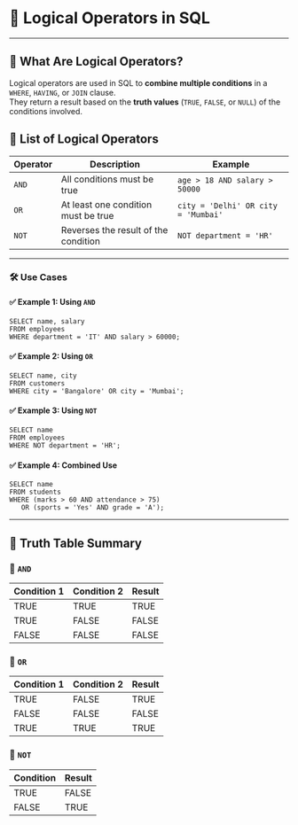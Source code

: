 # 🔗 Logical Operators in SQL

---
## 📘 What Are Logical Operators?

Logical operators are used in SQL to **combine multiple conditions** in a `WHERE`, `HAVING`, or `JOIN` clause.  
They return a result based on the **truth values** (`TRUE`, `FALSE`, or `NULL`) of the conditions involved.

## 🔧 List of Logical Operators

| Operator | Description                              | Example                                |
|----------|------------------------------------------|----------------------------------------|
| `AND`    | All conditions must be true              | `age > 18 AND salary > 50000`          |
| `OR`     | At least one condition must be true      | `city = 'Delhi' OR city = 'Mumbai'`    |
| `NOT`    | Reverses the result of the condition     | `NOT department = 'HR'`                |

---
### 🛠️ Use Cases

#### ✅ Example 1: Using `AND`

```roomsql
SELECT name, salary
FROM employees
WHERE department = 'IT' AND salary > 60000;
```
#### ✅ Example 2: Using `OR`
```roomsql
SELECT name, city
FROM customers
WHERE city = 'Bangalore' OR city = 'Mumbai';
```
#### ✅ Example 3: Using `NOT`
```roomsql
SELECT name
FROM employees
WHERE NOT department = 'HR';
```
#### ✅ Example 4: Combined Use
```roomsql
SELECT name
FROM students
WHERE (marks > 60 AND attendance > 75)
   OR (sports = 'Yes' AND grade = 'A');
```
---
## 🧠 Truth Table Summary
### 🔹 `AND`
| Condition 1 | Condition 2 | Result |
| ----------- | ----------- | ------ |
| TRUE        | TRUE        | TRUE   |
| TRUE        | FALSE       | FALSE  |
| FALSE       | FALSE       | FALSE  |
### 🔹 `OR`
| Condition 1 | Condition 2 | Result |
| ----------- | ----------- | ------ |
| TRUE        | FALSE       | TRUE   |
| FALSE       | FALSE       | FALSE  |
| TRUE        | TRUE        | TRUE   |
### 🔹 `NOT`
| Condition | Result |
| --------- | ------ |
| TRUE      | FALSE  |
| FALSE     | TRUE   |
